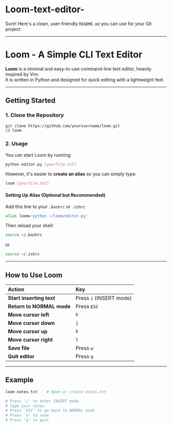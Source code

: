 # Loom-text-editor-
Sure! Here's a clean, user-friendly `README.md` you can use for your Git project:

---

# Loom - A Simple CLI Text Editor

**Loom** is a minimal and easy-to-use command-line text editor, heavily inspired by Vim.  
It is written in Python and designed for quick editing with a lightweight feel.

---

## Getting Started

### 1. Clone the Repository

```bash
git clone https://github.com/yourusername/loom.git
cd loom
```

### 2. Usage

You can start Loom by running:

```bash
python editor.py [yourfile.txt]
```

However, it's easier to **create an alias** so you can simply type:

```bash
loom [yourfile.txt]
```

#### Setting Up Alias (Optional but Recommended)

Add this line to your `.bashrc` or `.zshrc`

```bash
alias loom='python ~/loom/editor.py'
```

Then reload your shell:

```bash
source ~/.bashrc
```
or

```bash
source ~/.zshrc
```

---

## How to Use Loom

| Action | Key |
| :--- | :--- |
| **Start inserting text** | Press `i` (INSERT mode) |
| **Return to NORMAL mode** | Press `ESC` |
| **Move cursor left** | `h` |
| **Move cursor down** | `j` |
| **Move cursor up** | `k` |
| **Move cursor right** | `l` |
| **Save file** | Press `w` |
| **Quit editor** | Press `q` |

---

## Example 

```bash
loom notes.txt    # Open or create notes.txt

# Press 'i' to enter INSERT mode
# Type your notes
# Press 'ESC' to go back to NORMAL mode
# Press 'w' to save
# Press 'q' to quit
```
